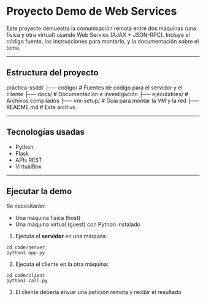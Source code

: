 # Proyecto Demo de Web Services

Este proyecto demuestra la comunicación remota entre dos máquinas (una física y otra virtual) usando Web Servies (AJAX + JSON-RPC).
Incluye el código fuente, las instrucciones para montarlo, y la documentación sobre el tema.

---

## Estructura del proyecto

practica-ssdd/
├── codigo/ # Fuentes de código para el servidor y el cliente
├── docs/ # Documentación e investigación
├── ejecutables/ # Archivos compilados
├── vm-setup/ # Guía para montar la VM y la red
├── README.md # Este archivo

---

## Tecnologías usadas

- Python
- Flask
- APIs REST
- VirtualBox

---

## Ejecutar la demo

Se necesitarán:

- Una máquina física (host)
- Una máquina virtual (guest) con Python instalado

1. Ejecuta el **servidor** en una máquina:

```
cd code/server
python3 app.py
```

2. Ejecuta el cliente en la otra máquina:

```
cd code/client
python3 call.py
```

3. El cliente debería enviar una petición remota y recibir el resultado
